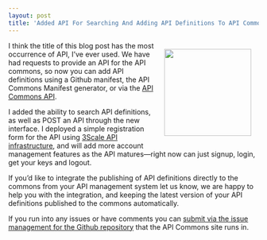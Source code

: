 ```yaml
---
layout: post
title: 'Added API For Searching And Adding API Definitions To API Commons'
---
```

<p><img style="padding: 15px;" src="https://s3.amazonaws.com/kinlane-productions/api-commons/api-commons-icon.png" alt="" width="175" align="right" /></p>
<p>I think the title of this blog post has the most occurrence of API, I&rsquo;ve ever used.  We have had requests to provide an API for the API commons, so now you can add API definitions using a Github manifest, the API Commons Manifest generator, or via the <a href="https://api-commons.3scale.net/docs">API Commons API</a>.</p>
<p>I added the ability to search API definitions, as well as POST an API through the new interface. I deployed a simple registration form for the API using <a href="http://bit.ly/1cHBhd5">3Scale API infrastructure</a>, and will add more account management features as the API matures&mdash;right now can just signup, login, get your keys and logout.</p>
<p>If you&rsquo;d like to integrate the publishing of API definitions directly to the commons from your API management system let us know, we are happy to help you with the integration, and keeping the latest version of your API definitions published to the commons automatically.</p>
<p>If you run into any issues or have comments you can <a href="https://github.com/kinlane/api-commons/issues">submit via the issue management for the Github repository</a> that the API Commons site runs in.</p>
